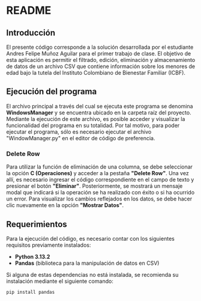 # README

## Introducción

El presente código corresponde a la solución desarrollada por el estudiante Andres Felipe Muñoz Aguilar para el primer trabajo de clase. El objetivo de esta aplicación es permitir el filtrado, edición, eliminación y almacenamiento de datos de un archivo CSV que contiene información sobre los menores de edad bajo la tutela del Instituto Colombiano de Bienestar Familiar (ICBF).

## Ejecución del programa
El archivo principal a través del cual se ejecuta este programa se denomina **WindowsManager** y se encuentra ubicado en la carpeta raíz del proyecto. Mediante la ejecución de este archivo, es posible acceder y visualizar la funcionalidad del programa en su totalidad.
Por tal motivo, para poder ejecutar el programa, sólo es necesario ejecutar el archivo "WindowManager.py" en el editor de código de preferencia.

### Delete Row
Para utilizar la función de eliminación de una columna, se debe seleccionar la opción **C (Operaciones)** y acceder a la pestaña **"Delete Row"**. Una vez allí, es necesario ingresar el código correspondiente en el campo de texto y presionar el botón **"Eliminar"**. Posteriormente, se mostrará un mensaje modal que indicará si la operación se ha realizado con éxito o si ha ocurrido un error. Para visualizar los cambios reflejados en los datos, se debe hacer clic nuevamente en la opción **"Mostrar Datos"**.

## Requerimientos

Para la ejecución del código, es necesario contar con los siguientes requisitos previamente instalados:

- **Python 3.13.2**
- **Pandas** (biblioteca para la manipulación de datos en CSV)

Si alguna de estas dependencias no está instalada, se recomienda su instalación mediante el siguiente comando:

```sh
pip install pandas
```

